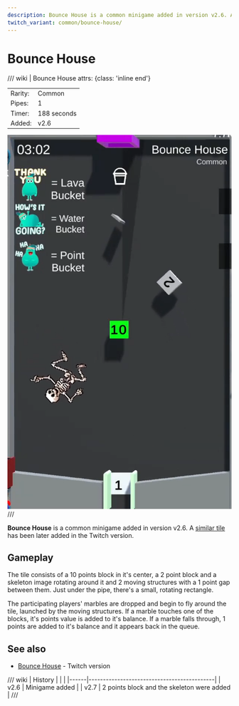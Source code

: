```yaml
---
description: Bounce House is a common minigame added in version v2.6. A similar title has been later added in the Twitch version.
twitch_variant: common/bounce-house/
---
```


# Bounce House

/// wiki | Bounce House
    attrs: {class: 'inline end'}

|         |                               |
|---------|-------------------------------|
| Rarity: | Common                        |
| Pipes:  | 1                             |
| Timer:  | 188 seconds                   |
| Added:  | v2.6                          |

![bounce-house](../../assets/images/minigames/youtube/bounce-house.png)
///

**Bounce House** is a common minigame added in version v2.6. A [similar tile](../../twitch-minigames/common/bounce-house.md) has been later added in the Twitch version.

## Gameplay

The tile consists of a 10 points block in it's center, a 2 point block and a skeleton image rotating around it and 2 moving structures with a 1 point gap between them. Just under the pipe, there's a small, rotating rectangle.

The participating players' marbles are dropped and begin to fly around the tile, launched by the moving structures. If a marble touches one of the blocks, it's points value is added to it's balance. If a marble falls through, 1 points are added to it's balance and it appears back in the queue.

## See also

- [Bounce House](../../twitch-minigames/common/bounce-house.md) - Twitch version

/// wiki | History
|      |                                            |
|------|--------------------------------------------|
| v2.6 | Minigame added                             |
| v2.7 | 2 points block and the skeleton were added |
///